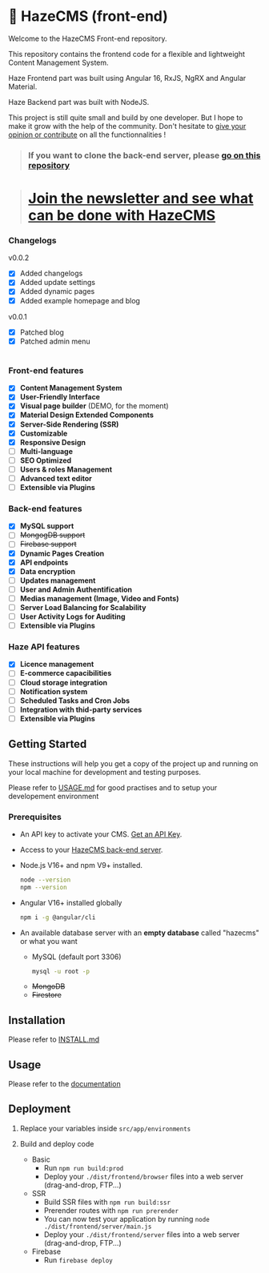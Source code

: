 # 🚀 HazeCMS (front-end)

Welcome to the HazeCMS Front-end repository. 

This repository contains the frontend code for a flexible and lightweight Content Management System.

Haze Frontend part was built using Angular 16, RxJS, NgRX and Angular Material.

Haze Backend part was built with NodeJS.

This project is still quite small and build by one developer. But I hope to make it grow with the help of the community. Don't hesitate to [give your opinion or contribute](https://github.com/techfever-soft/hazecms-frontend/issues) on all the functionnalities !

> ### If you want to clone the back-end server, please [go on this repository](https://github.com/techfever-soft/hazecms-backend)

> # [Join the newsletter and see what can be done with HazeCMS](https://hazecms.com)

### Changelogs

v0.0.2

- [x] Added changelogs
- [x] Added update settings
- [x] Added dynamic pages
- [x] Added example homepage and blog

v0.0.1

- [x] Patched blog
- [x] Patched admin menu

#

### Front-end features

- [x] **Content Management System**
- [x] **User-Friendly Interface**
- [x] **Visual page builder** (DEMO, for the moment)
- [x] **Material Design Extended Components**
- [x] **Server-Side Rendering (SSR)**
- [x] **Customizable**
- [x] **Responsive Design**
- [ ] **Multi-language**
- [ ] **SEO Optimized**
- [ ] **Users & roles Management**
- [ ] **Advanced text editor**
- [ ] **Extensible via Plugins**

### Back-end features

- [x] **MySQL support**
- [ ] ~~MongogDB support~~
- [ ] ~~Firebase support~~
- [x] **Dynamic Pages Creation**
- [x] **API endpoints**
- [x] **Data encryption**
- [ ] **Updates management**
- [ ] **User and Admin Authentification**
- [ ] **Medias management (Image, Video and Fonts)**
- [ ] **Server Load Balancing for Scalability**
- [ ] **User Activity Logs for Auditing**
- [ ] **Extensible via Plugins**

### Haze API features

- [x] **Licence management**
- [ ] **E-commerce capacibilities**
- [ ] **Cloud storage integration**
- [ ] **Notification system**
- [ ] **Scheduled Tasks and Cron Jobs**
- [ ] **Integration with thid-party services**
- [ ] **Extensible via Plugins**

## Getting Started

These instructions will help you get a copy of the project up and running on your local machine for development and testing purposes.

Please refer to [USAGE.md](https://github.com/techfever-soft/hazecms-frontend/blob/main/USAGE.md) for good practises and to setup your developement environment

### Prerequisites

- An API key to activate your CMS. [Get an API Key](https://hazecms.com).

- Access to your [HazeCMS back-end server](https://github.com/techfever-soft/hazecms-backend).

- Node.js V16+ and npm V9+ installed.

  ```bash
  node --version
  npm --version
  ```

- Angular V16+ installed globally

  ```bash
  npm i -g @angular/cli
  ```

- An available database server with an **empty database** called "hazecms" or what you want
  - MySQL (default port 3306)
    ```bash
    mysql -u root -p
    ```
  - ~~MongoDB~~
  - ~~Firestore~~

## Installation

Please refer to [INSTALL.md](https://github.com/techfever-soft/hazecms-frontend/blob/main/INSTALL.md)

## Usage

Please refer to the [documentation](https://hazecms/documentation)

## Deployment

1. Replace your variables inside `src/app/environments`

2. Build and deploy code
   - Basic
     - Run `npm run build:prod`
     - Deploy your `./dist/frontend/browser` files into a web server (drag-and-drop, FTP...)
   - SSR
     - Build SSR files with `npm run build:ssr`
     - Prerender routes with `npm run prerender`
     - You can now test your application by running `node ./dist/frontend/server/main.js`
     - Deploy your `./dist/frontend/server` files into a web server (drag-and-drop, FTP...)
   - Firebase
     - Run `firebase deploy`
